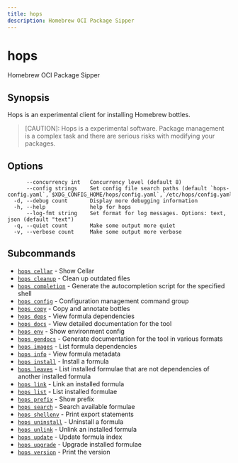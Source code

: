 ```yaml
---
title: hops
description: Homebrew OCI Package Sipper
---
```


<!--
This documentation is auto generated by a script.
Please do not edit this file directly.
-->

<!-- markdownlint-disable-next-line single-title -->
# hops

Homebrew OCI Package Sipper

## Synopsis

Hops is an experimental client for installing Homebrew bottles.

> [CAUTION]: Hops is a experimental software. Package management is a complex task 
>            and there are serious risks with modifying your packages.

## Options

```plaintext
      --concurrency int   Concurrency level (default 8)
      --config strings    Set config file search paths (default `hops-config.yaml`,`$XDG_CONFIG_HOME/hops/config.yaml`,`/etc/hops/config.yaml`)
  -d, --debug count       Display more debugging information
  -h, --help              help for hops
      --log-fmt string    Set format for log messages. Options: text, json (default "text")
  -q, --quiet count       Make some output more quiet
  -v, --verbose count     Make some output more verbose
```

## Subcommands

- [`hops cellar`](cellar.md) - Show Cellar
- [`hops cleanup`](cleanup.md) - Clean up outdated files
- [`hops completion`](completion/index.md) - Generate the autocompletion script for the specified shell
- [`hops config`](config/index.md) - Configuration management command group
- [`hops copy`](copy.md) - Copy and annotate bottles
- [`hops deps`](deps.md) - View formula dependencies
- [`hops docs`](docs.md) - View detailed documentation for the tool
- [`hops env`](env.md) - Show environment config
- [`hops gendocs`](gendocs/index.md) - Generate documentation for the tool in various formats
- [`hops images`](images.md) - List formula dependencies
- [`hops info`](info.md) - View formula metadata
- [`hops install`](install.md) - Install a formula
- [`hops leaves`](leaves.md) - List installed formulae that are not dependencies of another installed formula
- [`hops link`](link.md) - Link an installed formula
- [`hops list`](list.md) - List installed formulae
- [`hops prefix`](prefix.md) - Show prefix
- [`hops search`](search.md) - Search available formulae
- [`hops shellenv`](shellenv.md) - Print export statements
- [`hops uninstall`](uninstall.md) - Uninstall a formula
- [`hops unlink`](unlink.md) - Unlink an installed formula
- [`hops update`](update.md) - Update formula index
- [`hops upgrade`](upgrade.md) - Upgrade installed formulae
- [`hops version`](version.md) - Print the version
